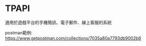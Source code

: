 # TPAPI

適用於遊戲平台的手機簡訊、電子郵件、線上客服的系統

postman範例: https://www.getpostman.com/collections/7035a80a7793db9002b6

